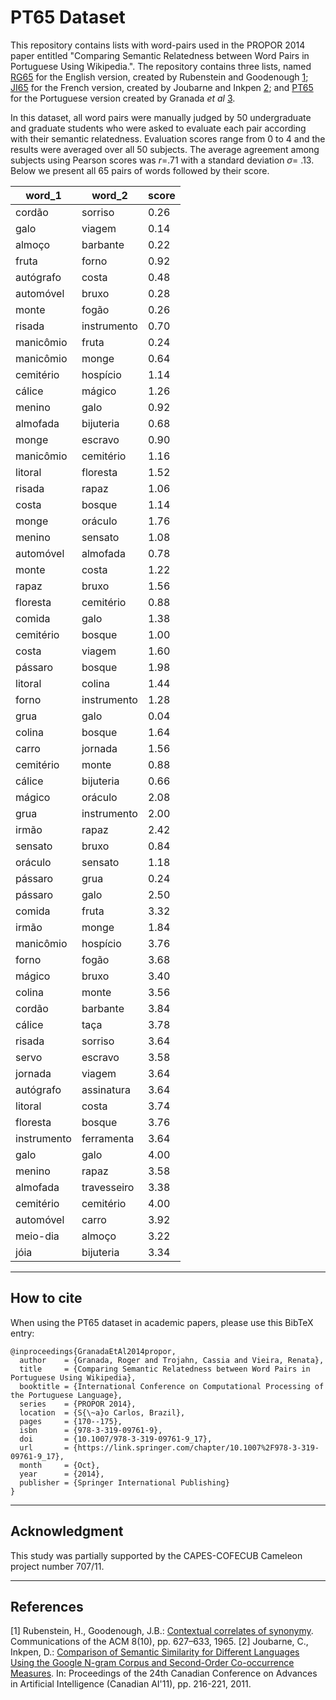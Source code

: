# PT65 Dataset

This repository contains lists with word-pairs used in the PROPOR 2014 paper entitled "Comparing Semantic Relatedness between Word Pairs in Portuguese Using Wikipedia.". The repository contains three lists, named [RG65](rg65.txt) for the English version, created by Rubenstein and Goodenough [1](#References); [JI65](ji65.txt) for the French version, created by Joubarne and Inkpen [2](#References); and [PT65](pt65.txt) for the Portuguese version created by Granada *et al* [3](#How-to-cite).

In this dataset, all word pairs were manually judged by 50 undergraduate and graduate students who were asked to evaluate each pair according with their semantic relatedness. Evaluation scores range from 0 to 4 and the results were averaged over all 50 subjects. The average agreement among subjects using Pearson scores was $r$=.71 with a standard deviation $\sigma$= .13. Below we present all 65 pairs of words followed by their score.

| word_1      | word_2      | score |
| ----------- | ----------- | ----- |
| cordão      | sorriso     | 0.26  |
| galo        | viagem      | 0.14  |
| almoço      | barbante    | 0.22  |
| fruta       | forno       | 0.92  |
| autógrafo   | costa       | 0.48  |
| automóvel   | bruxo       | 0.28  |
| monte       | fogão       | 0.26  |
| risada      | instrumento | 0.70  |
| manicômio   | fruta       | 0.24  |
| manicômio   | monge       | 0.64  |
| cemitério   | hospício    | 1.14  |
| cálice      | mágico      | 1.26  |
| menino      | galo        | 0.92  |
| almofada    | bijuteria   | 0.68  |
| monge       | escravo     | 0.90  |
| manicômio   | cemitério   | 1.16  |
| litoral     | floresta    | 1.52  |
| risada      | rapaz       | 1.06  |
| costa       | bosque      | 1.14  |
| monge       | oráculo     | 1.76  |
| menino      | sensato     | 1.08  |
| automóvel   | almofada    | 0.78  |
| monte       | costa       | 1.22  |
| rapaz       | bruxo       | 1.56  |
| floresta    | cemitério   | 0.88  |
| comida      | galo        | 1.38  |
| cemitério   | bosque      | 1.00  |
| costa       | viagem      | 1.60  |
| pássaro     | bosque      | 1.98  |
| litoral     | colina      | 1.44  |
| forno       | instrumento | 1.28  |
| grua        | galo        | 0.04  |
| colina      | bosque      | 1.64  |
| carro       | jornada     | 1.56  |
| cemitério   | monte       | 0.88  |
| cálice      | bijuteria   | 0.66  |
| mágico      | oráculo     | 2.08  |
| grua        | instrumento | 2.00  |
| irmão       | rapaz       | 2.42  |
| sensato     | bruxo       | 0.84  |
| oráculo     | sensato     | 1.18  |
| pássaro     | grua        | 0.24  |
| pássaro     | galo        | 2.50  |
| comida      | fruta       | 3.32  |
| irmão       | monge       | 1.84  |
| manicômio   | hospício    | 3.76  |
| forno       | fogão       | 3.68  |
| mágico      | bruxo       | 3.40  |
| colina      | monte       | 3.56  |
| cordão      | barbante    | 3.84  |
| cálice      | taça        | 3.78  |
| risada      | sorriso     | 3.64  |
| servo       | escravo     | 3.58  |
| jornada     | viagem      | 3.64  |
| autógrafo   | assinatura  | 3.64  |
| litoral     | costa       | 3.74  |
| floresta    | bosque      | 3.76  |
| instrumento | ferramenta  | 3.64  |
| galo        | galo        | 4.00  |
| menino      | rapaz       | 3.58  |
| almofada    | travesseiro | 3.38  |
| cemitério   | cemitério   | 4.00  |
| automóvel   | carro       | 3.92  |
| meio-dia    | almoço      | 3.22  |
| jóia        | bijuteria   | 3.34  |

---
## How to cite

When using the PT65 dataset in academic papers, please use this BibTeX entry:

```
@inproceedings{GranadaEtAl2014propor,
  author    = {Granada, Roger and Trojahn, Cassia and Vieira, Renata},
  title     = {Comparing Semantic Relatedness between Word Pairs in Portuguese Using Wikipedia},
  booktitle = {International Conference on Computational Processing of the Portuguese Language},
  series    = {PROPOR 2014},
  location  = {S{\~a}o Carlos, Brazil},
  pages     = {170--175},
  isbn      = {978-3-319-09761-9},
  doi       = {10.1007/978-3-319-09761-9_17},
  url       = {https://link.springer.com/chapter/10.1007%2F978-3-319-09761-9_17},
  month     = {Oct},
  year      = {2014},
  publisher = {Springer International Publishing}
}
```
---
## Acknowledgment

This study was partially supported by the CAPES-COFECUB Cameleon project number 707/11.

---
## References

[1] Rubenstein, H., Goodenough, J.B.: [Contextual correlates of synonymy](http://doi.acm.org/10.1145/365628.365657). Communications of the ACM 8(10), pp. 627–633, 1965.
[2] Joubarne, C., Inkpen, D.: [Comparison of Semantic Similarity for Different Languages Using the Google N-gram Corpus and Second-Order Co-occurrence Measures](http://dl.acm.org/citation.cfm?id=2018192.2018218). In: Proceedings of the 24th Canadian Conference on Advances in Artificial Intelligence (Canadian AI'11), pp. 216-221, 2011.
